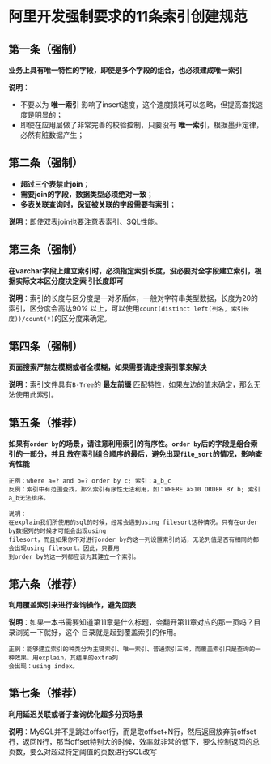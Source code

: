 阿里开发强制要求的11条索引创建规范
================================================================================
## 第一条（强制）
**业务上具有唯一特性的字段，即使是多个字段的组合，也必须建成唯一索引**

**说明**：
+ 不要以为 **唯一索引** 影响了insert速度，这个速度损耗可以忽略，但提高查找速度是明显的；
+ 即使在应用层做了非常完善的校验控制，只要没有 **唯一索引**，根据墨菲定律，必然有脏数据产生；

## 第二条（强制）
+ **超过三个表禁止join**；
+ **需要join的字段，数据类型必须绝对一致**；
+ **多表关联查询时，保证被关联的字段需要有索引**；

**说明**：即使双表join也要注意表索引、SQL性能。

## 第三条（强制）
**在varchar字段上建立索引时，必须指定索引长度，没必要对全字段建立索引，根据实际文本区分度决定索
引长度即可**

**说明**：索引的长度与区分度是一对矛盾体，一般对字符串类型数据，长度为20的索引，区分度会高达90%
以上，可以使用`count(distinct left(列名, 索引长度))/count(*)`的区分度来确定。

## 第四条（强制）
**页面搜索严禁左模糊或者全模糊，如果需要请走搜索引擎来解决**

**说明**：索引文件具有`B-Tree`的 **最左前缀** 匹配特性，如果左边的值未确定，那么无法使用此索引。

## 第五条（推荐）
**如果有`order by`的场景，请注意利用索引的有序性。`order by`后的字段是组合索引的一部分，并且
放在索引组合顺序的最后，避免出现`file_sort`的情况，影响查询性能**
```
正例：where a=? and b=? order by c; 索引：a_b_c 
反例：索引中有范围查找，那么索引有序性无法利用，如：WHERE a>10 ORDER BY b; 索引a_b无法排序。

说明：
在explain我们所使用的sql的时候，经常会遇到using filesort这种情况。只有在order by数据列的时候才可能会出现using 
filesort，而且如果你不对进行order by的这一列设置索引的话，无论列值是否有相同的都会出现using filesort。因此，只要用
到order by的这一列都应该为其建立一个索引。
```

## 第六条（推荐）
**利用覆盖索引来进行查询操作，避免回表**

**说明**：如果一本书需要知道第11章是什么标题，会翻开第11章对应的那一页吗？目录浏览一下就好，这个
目录就是起到覆盖索引的作用。
```
正例：能够建立索引的种类分为主键索引、唯一索引、普通索引三种，而覆盖索引只是查询的一种效果。用explain，其结果的extra列
会出现：using index。
```

## 第七条（推荐）
**利用延迟关联或者子查询优化超多分页场景**

**说明**：MySQL并不是跳过offset行，而是取offset+N行，然后返回放弃前offset行，返回N行，那当offset特别大的时候，效率就非常的低下，要么控制返回的总页数，要么对超过特定阈值的页数进行SQL改写


